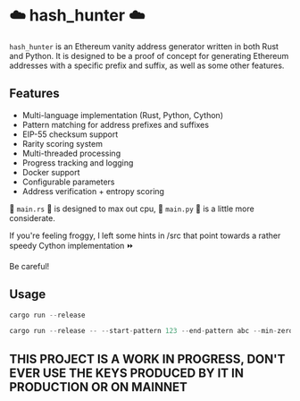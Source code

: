 # ☁️ hash_hunter ☁️

`hash_hunter` is an Ethereum vanity address generator written in both Rust and Python. It is designed to be a proof of concept for generating Ethereum addresses with a specific prefix and suffix, as well as some other features.

## Features

- Multi-language implementation (Rust, Python, Cython)
- Pattern matching for address prefixes and suffixes
- EIP-55 checksum support
- Rarity scoring system
- Multi-threaded processing
- Progress tracking and logging
- Docker support
- Configurable parameters
- Address verification + entropy scoring

🦀 `main.rs` 🦀 is designed to max out cpu, 🐍 `main.py` 🐍 is a little more considerate.

If you're feeling froggy, I left some hints in /src that point towards a rather speedy Cython implementation ⏩

Be careful!

## Usage

```rust
cargo run --release
```

```rust
cargo run --release -- --start-pattern 123 --end-pattern abc --min-zeros 5
```

## **THIS PROJECT IS A WORK IN PROGRESS, DON'T EVER USE THE KEYS PRODUCED BY IT IN PRODUCTION OR ON MAINNET**
